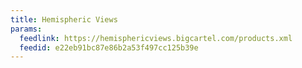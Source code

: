 ```yaml
---
title: Hemispheric Views
params:
  feedlink: https://hemisphericviews.bigcartel.com/products.xml
  feedid: e22eb91bc87e86b2a53f497cc125b39e
---
```

